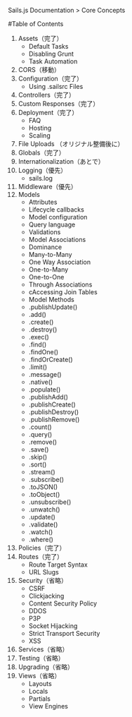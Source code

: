 Sails.js Documentation > Core Concepts

#Table of Contents

1. Assets（完了）
    - Default Tasks
    - Disabling Grunt
    - Task Automation
2. CORS（移動）
3. Configuration（完了）
    - Using .sailsrc Files
4. Controllers（完了）
5. Custom Responses（完了）
6. Deployment（完了）
    - FAQ
    - Hosting
    - Scaling
7. File Uploads （オリジナル整備後に）
8. Globals（完了）
9. Internationalization（あとで）
10. Logging（優先）
    - sails.log
11. Middleware（優先）
12. Models
    - Attributes
    - Lifecycle callbacks
    - Model configuration
    - Query language
    - Validations
    - Model Associations
    - Dominance
    - Many-to-Many
    - One Way Association
    - One-to-Many
    - One-to-One
    - Through Associations
    - cAccessing Join Tables
    - Model Methods
    - .publishUpdate()
    - .add()
    - .create()
    - .destroy()
    - .exec()
    - .find()
    - .findOne()
    - .findOrCreate()
    - .limit()
    - .message()
    - .native()
    - .populate()
    - .publishAdd()
    - .publishCreate()
    - .publishDestroy()
    - .publishRemove()
    - .count()
    - .query()
    - .remove()
    - .save()
    - .skip()
    - .sort()
    - .stream()
    - .subscribe()
    - .toJSON()
    - .toObject()
    - .unsubscribe()
    - .unwatch()
    - .update()
    - .validate()
    - .watch()
    - .where()
13. Policies（完了）
14. Routes（完了）
    - Route Target Syntax
    - URL Slugs
15. Security（省略）
    - CSRF
    - Clickjacking
    - Content Security Policy
    - DDOS
    - P3P
    - Socket Hijacking
    - Strict Transport Security
    - XSS
16. Services（省略）
17. Testing（省略）
18. Upgrading（省略）
19. Views（省略）
    - Layouts
    - Locals
    - Partials
    - View Engines
